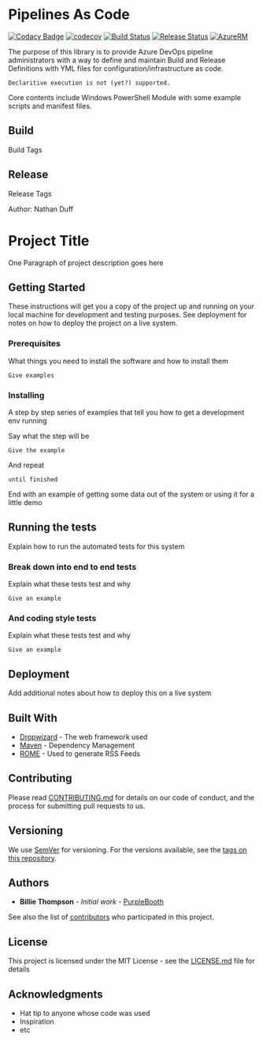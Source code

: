 # Pipelines As Code
[![Codacy Badge](https://api.codacy.com/project/badge/Grade/ddf83a738f83495d90facc680506248d)](https://app.codacy.com/app/duffnath/PipelinesAsCode?utm_source=github.com&utm_medium=referral&utm_content=duffnath/PipelinesAsCode&utm_campaign=Badge_Grade_Settings)
[![codecov](https://codecov.io/gh/duffnath/PipelinesAsCode/branch/master/graph/badge.svg)](https://codecov.io/gh/duffnath/PipelinesAsCode)
[![Build Status](https://dev.azure.com/NateDuff/PipelinesAsCode/_apis/build/status/CI%20Build?branchName=master)](https://dev.azure.com/NateDuff/PipelinesAsCode/_build/latest?definitionId=28&branchName=master)
[![Release Status](https://vsrm.dev.azure.com/NateDuff/_apis/public/Release/badge/ad13437d-ad6a-43cb-af82-61d7294a999e/1/1)](https://vsrm.dev.azure.com/NateDuff/_apis/public/Release/badge/ad13437d-ad6a-43cb-af82-61d7294a999e/1/1)
[![AzureRM](https://img.shields.io/powershellgallery/v/PipelinesAsCode.svg?style=flat-square&label=PowerShellGallery)](https://www.powershellgallery.com/packages/PipelinesAsCode/)

The purpose of this library is to provide Azure DevOps pipeline administrators with a way to define and maintain Build and Release Definitions with YML files for configuration/infrastructure as code. 

    Declaritive execution is not (yet?) supported.

Core contents include Windows PowerShell Module with some example scripts and manifest files.

## Build
Build Tags

## Release
Release Tags

Author: Nathan Duff

# Project Title

One Paragraph of project description goes here

## Getting Started

These instructions will get you a copy of the project up and running on your local machine for development and testing purposes. See deployment for notes on how to deploy the project on a live system.

### Prerequisites

What things you need to install the software and how to install them

```
Give examples
```

### Installing

A step by step series of examples that tell you how to get a development env running

Say what the step will be

```
Give the example
```

And repeat

```
until finished
```

End with an example of getting some data out of the system or using it for a little demo

## Running the tests

Explain how to run the automated tests for this system

### Break down into end to end tests

Explain what these tests test and why

```
Give an example
```

### And coding style tests

Explain what these tests test and why

```
Give an example
```

## Deployment

Add additional notes about how to deploy this on a live system

## Built With

* [Dropwizard](http://www.dropwizard.io/1.0.2/docs/) - The web framework used
* [Maven](https://maven.apache.org/) - Dependency Management
* [ROME](https://rometools.github.io/rome/) - Used to generate RSS Feeds

## Contributing

Please read [CONTRIBUTING.md](https://gist.github.com/PurpleBooth/b24679402957c63ec426) for details on our code of conduct, and the process for submitting pull requests to us.

## Versioning

We use [SemVer](http://semver.org/) for versioning. For the versions available, see the [tags on this repository](https://github.com/your/project/tags). 

## Authors

* **Billie Thompson** - *Initial work* - [PurpleBooth](https://github.com/PurpleBooth)

See also the list of [contributors](https://github.com/your/project/contributors) who participated in this project.

## License

This project is licensed under the MIT License - see the [LICENSE.md](LICENSE.md) file for details

## Acknowledgments

* Hat tip to anyone whose code was used
* Inspiration
* etc